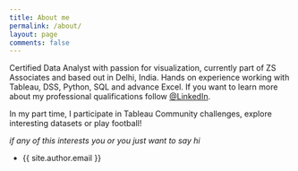 ```yaml
---
title: About me
permalink: /about/
layout: page
comments: false
---
```


Certified Data Analyst with passion for visualization, currently part of ZS Associates and based out in Delhi, India. Hands on experience working with Tableau, DSS, Python, SQL and advance Excel.  If you want to learn more about my professional qualifications follow [@LinkedIn](https://www.linkedin.com/in/gwari/).

In my part time, I participate in Tableau Community challenges, explore interesting datasets or play football!

*if any of this interests you or you just want to say hi*

- {{ site.author.email }}
